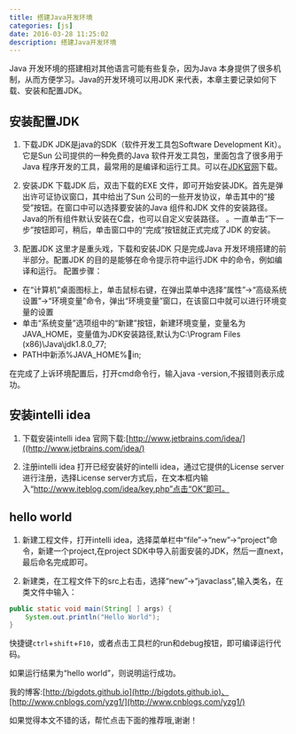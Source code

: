 ```yaml
---
title: 搭建Java开发环境
categories: [js]
date: 2016-03-28 11:25:02
description: 搭建Java开发环境
---
```


Java 开发环境的搭建相对其他语言可能有些复杂，因为Java 本身提供了很多机制，从而方便学习。Java的开发环境可以用JDK 来代表，本章主要记录如何下载、安装和配置JDK。
<!-- more -->
## 安装配置JDK
1. 下载JDK
JDK是java的SDK（软件开发工具包Software Development Kit）。它是Sun 公司提供的一种免费的Java 软件开发工具包，里面包含了很多用于Java 程序开发的工具，最常用的是编译和运行工具。可以在[JDK官网](http://www.oracle.com/technetwork/java/javase/downloads/jdk8-downloads-2133151.html)下载。

2. 安装JDK
下载JDK 后，双击下载的EXE 文件，即可开始安装JDK。首先是弹出许可证协议窗口，其中给出了Sun 公司的一些开发协议，单击其中的“接受”按钮。在窗口中可以选择要安装的Java 组件和JDK 文件的安装路径。Java的所有组件默认安装在C盘，也可以自定义安装路径。 。一直单击“下一步”按钮即可，稍后，单击窗口中的“完成”按钮就正式完成了JDK 的安装。

3. 配置JDK
这里才是重头戏，下载和安装JDK 只是完成Java 开发环境搭建的前半部分。配置JDK 的目的是能够在命令提示符中运行JDK 中的命令，例如编译和运行。
配置步骤：
 + 在“计算机”桌面图标上，单击鼠标右键，在弹出菜单中选择“属性”→“高级系统设置”→“环境变量”命令，弹出“环境变量”窗口，在该窗口中就可以进行环境变量的设置
 + 单击“系统变量”选项组中的“新建”按钮，新建环境变量，变量名为JAVA_HOME，变量值为JDK安装路径,默认为C:\Program Files (x86)\Java\jdk1.8.0_77;
 + PATH中新添%JAVA_HOME%in;

在完成了上诉环境配置后，打开cmd命令行，输入java -version,不报错则表示成功。

## 安装intelli idea
1. 下载安装intelli idea
官网下载:[http://www.jetbrains.com/idea/]((http://www.jetbrains.com/idea/)

2. 注册intelli idea
打开已经安装好的intelli idea，通过它提供的License server进行注册，选择License server方式后，在文本框内输入“http://www.iteblog.com/idea/key.php”点击“OK”即可。


## hello world

1. 新建工程文件，打开intelli idea，选择菜单栏中“file”→“new”→“project”命令，新建一个project,在project SDK中导入前面安装的JDK，然后一直next，最后命名完成即可。

2. 新建类，在工程文件下的src上右击，选择“new”→“javaclass”,输入类名，在类文件中输入：
```java
public static void main(String[ ] args) {
    System.out.println("Hello World");
}
```
快捷键`ctrl`+`shift`+`F10`，或者点击工具栏的run和debug按钮，即可编译运行代码。


如果运行结果为“hello world”，则说明运行成功。









我的博客:[http://bigdots.github.io](http://bigdots.github.io)、[http://www.cnblogs.com/yzg1/](http://www.cnblogs.com/yzg1/)

如果觉得本文不错的话，帮忙点击下面的推荐哦,谢谢！